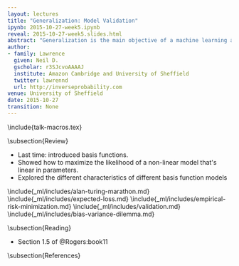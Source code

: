 ```yaml
---
layout: lectures
title: "Generalization: Model Validation"
ipynb: 2015-10-27-week5.ipynb
reveal: 2015-10-27-week5.slides.html
abstract: "Generalization is the main objective of a machine learning algorithm. The models we design should work on data they have not seen before. Confirming whether a model generalizes well or not is the domain of *model validation*. In this lecture we introduce approaches to model validation such as hold out validation and cross validation."
author:
- family: Lawrence
  given: Neil D.
  gscholar: r3SJcvoAAAAJ
  institute: Amazon Cambridge and University of Sheffield
  twitter: lawrennd
  url: http://inverseprobability.com
venue: University of Sheffield
date: 2015-10-27
transition: None
---
```


\include{talk-macros.tex}

\subsection{Review}

* Last time: introduced basis functions.
* Showed how to maximize the likelihood of a non-linear model that's linear in parameters.
* Explored the different characteristics of different basis function models

\include{_ml/includes/alan-turing-marathon.md}
\include{_ml/includes/expected-loss.md}
\include{_ml/includes/empirical-risk-minimization.md}
\include{_ml/includes/validation.md}
\include{_ml/includes/bias-variance-dilemma.md}


\subsection{Reading}

* Section 1.5 of @Rogers:book11

\subsection{References}

